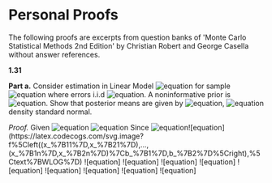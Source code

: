 # Personal Proofs

The following proofs are excerpts from question banks of 'Monte Carlo Statistical Methods 2nd Edition' by Christian Robert and George Casella without answer references.

**1.31**

**Part a.** Consider estimation in Linear Model 
![equation](https://latex.codecogs.com/svg.image?Y=b_%7B1%7DX_%7B1%7D&plus;b_%7B2%7DX_%7B2%7D&plus;%5Cepsilon,0%5Cleq%20b_%7B1%7D,b_%7B2%7D%5Cleq%201) for sample ![equation](https://latex.codecogs.com/svg.image?%5Cleft(Y_%7B1%7D,X_%7B11%7D,X_%7B21%7D%5Cright),...,%5Cleft(Y_%7Bn%7D,X_%7B1n%7D,X_%7B2n%7D%5Cright)) where errors i.i.d ![equation](https://latex.codecogs.com/svg.image?%5Cvarepsilon_%7Bi%7D%5Csim%20N(0,1)). 
A noninformative prior is ![equation](https://latex.codecogs.com/svg.image?%5Cpi%5Cleft(b_%7B1%7D,b_%7B2%7D%5Cright)=%5Cmathbb%7BI%7D_%7B%5B0,1%5D%7D%5Cleft(b_%7B1%7D%5Cright)%5Cmathbb%7BI%7D_%7B%5B0,1%5D%7D%5Cleft(b_%7B2%7D%5Cright)). Show that posterior means are given by ![equation](https://latex.codecogs.com/svg.image?i=1,2),
![equation](https://latex.codecogs.com/svg.image?%5Cmathbb%7BE%7D%5E%7B%5Cpi%7D%5Cleft(b_%7Bi%7D%7Cy_%7B1%7D,...,y_%7Bn%7D%5Cright)=%5Cfrac%7B%5Cint_%7B0%7D%5E%7B1%7D%5Cint_%7B0%7D%5E%7B1%7Db_%7Bi%7D%5Cprod_%7Bj=1%7D%5E%7Bn%7D%5Cvarphi%5Cleft(y_%7Bj%7D-b_%7B1%7DX_%7B1j%7D-b_%7B2%7DX_%7B2j%7Ddb_%7B1%7Ddb_%7B2%7D%5Cright)%7D%7B%5Cint_%7B0%7D%5E%7B1%7D%5Cint_%7B0%7D%5E%7B1%7D%5Cprod_%7Bj=1%7D%5E%7Bn%7D%5Cvarphi%5Cleft(y_%7Bj%7D-b_%7B1%7DX_%7B1j%7D-b_%7B2%7DX_%7B2j%7Ddb_%7B1%7Ddb_%7B2%7D%5Cright)%7D,%5Cvarphi) density standard normal.

*Proof.* Given ![equation](https://latex.codecogs.com/svg.image?%5Cvarepsilon_%7Bi%7D%5Csim%20N(0,1),y_%7Bj%7D-b_%7B1j%7Dx_%7B1j%7D-b_%7B2j%7Dx_%7B2j%7D%5Csim%20N(0,1).)
![equation](https://latex.codecogs.com/svg.image?%5Cmathbb%7BE%5E%7B%5Cpi%7D%7D%5Cleft(b_%7Bi%7D%7Cy_%7B1%7D,...,y_%7Bn%7D%5Cright)=%5Cint%20b_%7Bi%7D%5Cpi%5Cleft(b_%7B1%7D,b_%7B2%7D%7C(x_%7B11%7D,x_%7B21%7D),...,(x_%7B1n%7D,x_%7B2n%7D)%5Cright)db_%7B1%7Ddb_%7B2%7D)
Since ![equation](https://latex.codecogs.com/svg.image?%5Cpi%5Cleft(b_%7B1%7D,b_%7B2%7D%7C(x_%7B11%7D,x_%7B21%7D),...,(x_%7B1n%7D,x_%7B2n%7D)%5Cright)%5Ctext%7Bdirectly%20proportional%7D)![equation](https://latex.codecogs.com/svg.image?f%5Cleft((x_%7B11%7D,x_%7B21%7D),...,(x_%7B1n%7D,x_%7B2n%7D)%7Cb_%7B1%7D,b_%7B2%7D%5Cright),%5Ctext%7BWLOG%7D)
![equation]
![equation]
![equation]
![equation]
![equation]
![equation]
![equation]
![equation]
![equation]
